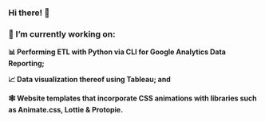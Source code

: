 ### Hi there! 👋
###

<h3> 🔭 I’m currently working on:</h3>
<p style="font-weight:700;">📊 Performing ETL with Python via CLI for Google Analytics Data Reporting;</p>
<p style="font-weight:700;">📈 Data visualization thereof using Tableau; and</p>
<p style="font-weight:700;">🕸️ Website templates that incorporate CSS animations with libraries such as Animate.css, Lottie & Protopie.</p>

<!--
**eg7799/eg7799** is a ✨ _special_ ✨ repository because its `README.md` (this file) appears on your GitHub profile.

Here are some ideas to get you started:

- 🔭 I’m currently working on ...
- 🌱 I’m currently learning ...
- 👯 I’m looking to collaborate on ...
- 🤔 I’m looking for help with ...
- 💬 Ask me about ...
- 📫 How to reach me: ...
- 😄 Pronouns: ...
- ⚡ Fun fact: ...
-->
